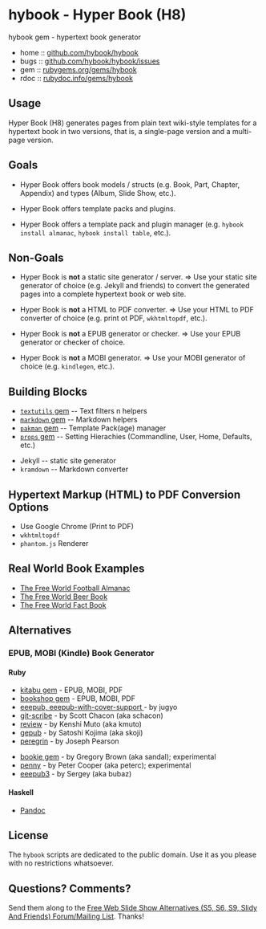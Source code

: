 # hybook - Hyper Book (H8)

hybook gem - hypertext book generator

* home  :: [github.com/hybook/hybook](https://github.com/hybook/hybook)
* bugs  :: [github.com/hybook/hybook/issues](https://github.com/hybook/hybook/issues)
* gem   :: [rubygems.org/gems/hybook](https://rubygems.org/gems/hybook)
* rdoc  :: [rubydoc.info/gems/hybook](http://rubydoc.info/gems/hybook)


## Usage

Hyper Book (H8) generates pages from plain text wiki-style templates
for a hypertext book in two versions,
that is, a single-page version and a multi-page version.


## Goals

- Hyper Book offers book models / structs
(e.g. Book, Part, Chapter, Appendix)
and types
(Album, Slide Show, etc.).

- Hyper Book offers template packs and plugins.

- Hyper Book offers a template pack and plugin manager
(e.g. `hybook install almanac`, `hybook install table`, etc.).



## Non-Goals

- Hyper Book is **not** a static site generator / server.
  => Use your static site generator of choice (e.g. Jekyll and friends)
  to convert the generated pages into a complete hypertext book or web site.

- Hyper Book is **not** a HTML to PDF converter.
  => Use your HTML to PDF converter of choice (e.g. print ot PDF, `wkhtmltopdf`, etc.).

- Hyper Book is **not** a EPUB generator or checker.
  => Use your EPUB generator or checker of choice.

- Hyper Book is **not** a MOBI generator.
  => Use your MOBI generator of choice (e.g. `kindlegen`, etc.).



## Building Blocks

- [`textutils` gem](https://github.com/rubylibs/textutils) -- Text filters n helpers
- [`markdown` gem](https://github.com/rubylibs/markdown) -- Markdown helpers
- [`pakman` gem](https://github.com/rubylibs/pakman)  -- Template Pack(age) manager
- [`props` gem](https://github.com/rubylibs/props) -- Setting Hierachies (Commandline, User, Home, Defaults, etc.)


<!-- more -->

- Jekyll -- static site generator
- `kramdown` -- Markdown converter


## Hypertext Markup (HTML) to PDF Conversion Options

- Use Google Chrome (Print to PDF)
- `wkhtmltopdf`
- `phantom.js` Renderer


## Real World Book Examples

- [The Free World Football Almanac](https://github.com/openfootball/book)
- [The Free World Beer Book](https://github.com/openbeer/book)
- [The Free World Fact Book](https://github.com/openmundi/book)


## Alternatives

### EPUB, MOBI (Kindle) Book Generator

#### Ruby

- [kitabu gem](https://github.com/fnando/kitabu)  - EPUB, MOBI, PDF
- [bookshop gem](https://github.com/blueheadpublishing/bookshop)  - EPUB, MOBI, PDF
- [eeepub, eeepub-with-cover-support ](https://github.com/jugyo/eeepub) - by jugyo
- [git-scribe](https://github.com/schacon/git-scribe) - by Scott Chacon (aka schacon)
- [review](https://github.com/kmuto/review) - by Kenshi Muto (aka kmuto)
- [gepub](https://github.com/skoji/gepub) - by Satoshi Kojima (aka skoji)
- [peregrin](https://github.com/joseph/peregrin) - by Joseph Pearson

<!-- experimental
  -->

- [bookie gem](https://github.com/sandal/bookie) - by Gregory Brown (aka sandal); experimental
- [penny](https://github.com/peterc/penny) - by Peter Cooper (aka peterc); experimental
- [eeepub3](https://github.com/bubaz/eeepub3) - by Sergey (aka bubaz)


#### Haskell

- [Pandoc](http://johnmacfarlane.net/pandoc)


## License

The `hybook` scripts are dedicated to the public domain.
Use it as you please with no restrictions whatsoever.


## Questions? Comments?

Send them along to the
[Free Web Slide Show Alternatives (S5, S6, S9, Slidy And Friends) Forum/Mailing List](http://groups.google.com/group/webslideshow).
Thanks!
